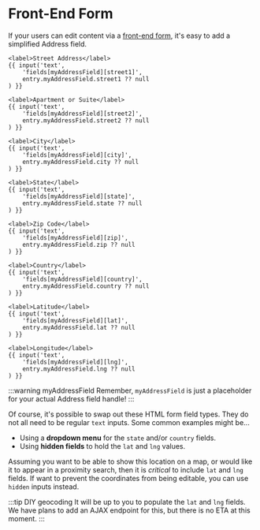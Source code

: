 # Front-End Form

If your users can edit content via a [front-end form](https://craftcms.com/knowledge-base/entry-form), it's easy to add a simplified Address field.

```twig
<label>Street Address</label>
{{ input('text',
    'fields[myAddressField][street1]',
    entry.myAddressField.street1 ?? null
) }}

<label>Apartment or Suite</label>
{{ input('text',
    'fields[myAddressField][street2]',
    entry.myAddressField.street2 ?? null
) }}

<label>City</label>
{{ input('text',
    'fields[myAddressField][city]',
    entry.myAddressField.city ?? null
) }}

<label>State</label>
{{ input('text',
    'fields[myAddressField][state]',
    entry.myAddressField.state ?? null
) }}

<label>Zip Code</label>
{{ input('text',
    'fields[myAddressField][zip]',
    entry.myAddressField.zip ?? null
) }}

<label>Country</label>
{{ input('text',
    'fields[myAddressField][country]',
    entry.myAddressField.country ?? null
) }}

<label>Latitude</label>
{{ input('text',
    'fields[myAddressField][lat]',
    entry.myAddressField.lat ?? null
) }}

<label>Longitude</label>
{{ input('text',
    'fields[myAddressField][lng]',
    entry.myAddressField.lng ?? null
) }}
```

:::warning myAddressField
Remember, `myAddressField` is just a placeholder for your actual Address field handle!
:::

Of course, it's possible to swap out these HTML form field types. They do not all need to be regular `text` inputs. Some common examples might be...

 - Using a **dropdown menu** for the `state` and/or `country` fields.
 - Using **hidden fields** to hold the `lat` and `lng` values.

Assuming you want to be able to show this location on a map, or would like it to appear in a proximity search, then it is _critical_ to include `lat` and `lng` fields. If want to prevent the coordinates from being editable, you can use `hidden` inputs instead.

:::tip DIY geocoding
It will be up to you to populate the `lat` and `lng` fields. We have plans to add an AJAX endpoint for this, but there is no ETA at this moment.
:::


<!-- TODO: Add controller endpoint to lookup coordinates -->

<!-- TODO: Support AJAX endpoints
## Dynamically updating via JavaScript

You may want to populate the front-end Address fields dynamically using something a bit more complex. Perhaps you are doing an [address lookup](/geocoding/) on the front-end, and want to automatically fill in your form fields. Fortunately, the data returned from your lookup will fit nicely into the form fields shown above.

[See more info about Geocoding via AJAX...](/geocoding/via-ajax/)

Most likely, you will want to call the `/one` endpoint via AJAX. This will give you exactly one Address with which to update the form. You could potentially ping `/all`, and then somehow prompt the user to select which Address they want to use. Or if the only thing you want to update dynamically is the coordinates, just use the `/coords` endpoint.

::: tip 
The Google Maps plugin is unopinionated about which JavaScript framework or approach you use. How you choose to return the data from your AJAX call into the form is entirely up to you.
:::
-->
